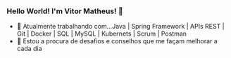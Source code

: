    ### Hello World!  I'm Vitor Matheus! 👋

- 🌱 Atualmente trabalhando com...Java | Spring Framework | APIs REST | Git | Docker | SQL | MySQL | Kubernets | Scrum | Postman
- 🤔 Estou a procura de desafios e conselhos que me façam melhorar a cada dia
